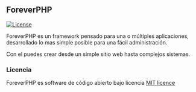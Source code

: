 ## ForeverPHP

[![License](https://img.shields.io/badge/licence-MIT-blue.svg)](https://github.com/foreverphp/foreverphp/blob/0.4/LICENSE)

ForeverPHP es un framework pensado para una o múltiples aplicaciones, desarrollado lo mas simple posible para una fácil administración.

Con el puedes crear desde un simple sitio web hasta complejos sistemas.

### Licencia

ForeverPHP es software de código abierto bajo licencia [MIT licence](http://opensource.org/licences/MIT)